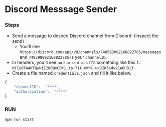 # Discord Messsage Sender

### Steps
- Send a message to desired Discord channel from Discord. (Inspect the send)
	- You'll see `https://discord.com/api/v8/channels/748598092168822785/messages` and `748598092168822785` is your `channelID`.
- In headers, you'll see `authorization`. It's something like this `1.  NjIyOTA4NTQwNjE2NDQxODY1.Xp-71A.nWnC-wkJ2K5sdw21WOH313`.
- Create a file named `credentials.json` and fill it like below.


```javascript
{
	"channelID":  "****",
	"authorization":  "****"
}
```

### RUN

```bash
npm run start
```